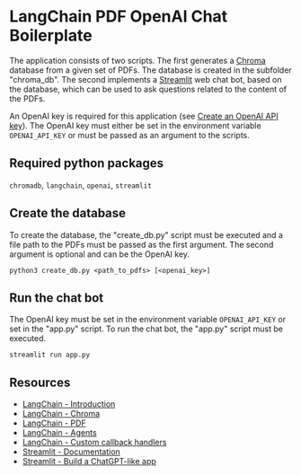 # LangChain PDF OpenAI Chat Boilerplate

The application consists of two scripts.
The first generates a [Chroma](https://www.trychroma.com/) database from a given set of PDFs. The database is created in the subfolder "chroma_db".
The second implements a [Streamlit](https://docs.streamlit.io/) web chat bot, based on the database, which can be used to ask questions related to the content of the PDFs.

An OpenAI key is required for this application (see [Create an OpenAI API key](https://gptforwork.com/help/gpt-for-docs/setup/create-openai-api-key)).
The OpenAI key must either be set in the environment variable `OPENAI_API_KEY` or must be passed as an argument to the scripts.

## Required python packages

`chromadb`, `langchain`, `openai`, `streamlit`

## Create the database

To create the database, the "create_db.py" script must be executed and a file path to the PDFs must be passed as the first argument.
The second argument is optional and can be the OpenAI key.

```none
python3 create_db.py <path_to_pdfs> [<openai_key>]
```

## Run the chat bot

The OpenAI key must be set in the environment variable `OPENAI_API_KEY` or set in the "app.py" script.
To run the chat bot, the "app.py" script must be executed.

```none
streamlit run app.py
```

## Resources

- [LangChain - Introduction](https://python.langchain.com/docs/get_started/introduction)
- [LangChain - Chroma](https://python.langchain.com/docs/integrations/vectorstores/chroma)  
- [LangChain - PDF](https://python.langchain.com/docs/modules/data_connection/document_loaders/pdf)
- [LangChain - Agents](https://python.langchain.com/docs/modules/agents/)
- [LangChain - Custom callback handlers](https://python.langchain.com/docs/modules/callbacks/custom_callbacks)
- [Streamlit - Documentation](https://docs.streamlit.io/#streamlit-documentation)
- [Streamlit - Build a ChatGPT-like app](https://docs.streamlit.io/knowledge-base/tutorials/build-conversational-apps#build-a-chatgpt-like-app)
